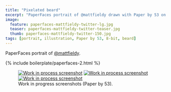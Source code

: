 ```yaml
---
title: "Pixelated beard"
excerpt: "PaperFaces portrait of @mattfieldy drawn with Paper by 53 on an iPad."
image: 
  feature: paperfaces-mattfieldy-twitter-lg.jpg
  teaser: paperfaces-mattfieldy-twitter-teaser.jpg
  thumb: paperfaces-mattfieldy-twitter-150.jpg
tags: [portrait, illustration, Paper by 53, 8-bit, beard]
---
```


PaperFaces portrait of [@mattfieldy](http://twitter.com/mattfieldy).

{% include boilerplate/paperfaces-2.html %}

<figure class="third">
	<a href="{{ site.url }}/images/paperfaces-mattfieldy-process-1-lg.jpg"><img src="{{ site.url }}/images/paperfaces-mattfieldy-process-1-600.jpg" alt="Work in process screenshot"></a>
	<a href="{{ site.url }}/images/paperfaces-mattfieldy-process-2-lg.jpg"><img src="{{ site.url }}/images/paperfaces-mattfieldy-process-2-600.jpg" alt="Work in process screenshot"></a>
	<a href="{{ site.url }}/images/paperfaces-mattfieldy-process-3-lg.jpg"><img src="{{ site.url }}/images/paperfaces-mattfieldy-process-3-600.jpg" alt="Work in process screenshot"></a>
	<figcaption>Work in progress screenshots (Paper by 53).</figcaption>
</figure>

